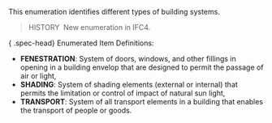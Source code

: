 ﻿This enumeration identifies different types of building systems.

> HISTORY&nbsp; New enumeration in IFC4.

{ .spec-head}
Enumerated Item Definitions:

* **FENESTRATION**: System of doors, windows, and other fillings in opening in a building envelop that are designed to permit the passage of air or light,
* **SHADING**: System of shading elements (external or internal) that permits the limitation or control of impact of natural sun light,
* **TRANSPORT**: System of all transport elements in a building that enables the transport of people or goods.
